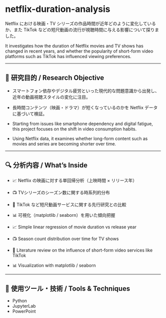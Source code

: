 # netflix-duration-analysis
Netflix における映画・TV シリーズの作品時間が近年どのように変化しているか、また TikTok などの短尺動画の流行が視聴時間に与える影響について探りました。

It investigates how the duration of Netflix movies and TV shows has changed in recent years, and whether the popularity of short-form video platforms such as TikTok has influenced viewing preferences.

---

## 🎯 研究目的 / Research Objective

- スマートフォン依存やデジタル疲労といった現代的な問題意識から出発し、近年の動画視聴スタイルの変化に注目。
- 長時間コンテンツ（映画・ドラマ）が短くなっているのかを Netflix データに基づいて検証。

- Starting from issues like smartphone dependency and digital fatigue, this project focuses on the shift in video consumption habits.
- Using Netflix data, it examines whether long-form content such as movies and series are becoming shorter over time.

---

## 🔍 分析内容 / What’s Inside

- 📈 Netflix の映画に対する単回帰分析（上映時間 × リリース年）
- 📺 TVシリーズのシーズン数に関する時系列的分布
- 🎥 TikTok など短尺動画サービスに関する先行研究との比較
- 📊 可視化（matplotlib / seaborn）を用いた傾向把握

- 📈 Simple linear regression of movie duration vs release year
- 📺 Season count distribution over time for TV shows
- 🎥 Literature review on the influence of short-form video services like TikTok
- 📊 Visualization with matplotlib / seaborn

---

## 🧪 使用ツール・技術 / Tools & Techniques

- Python
- JupyterLab
- PowerPoint
